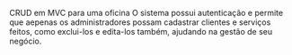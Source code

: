 CRUD em MVC para uma oficina
O sistema possui autenticação e permite que aepenas os administradores possam cadastrar clientes e serviços feitos, como exclui-los e edita-los também, ajudando na gestão de seu negócio.

